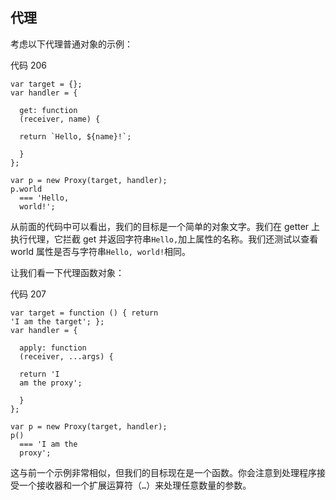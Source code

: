 ## 代理

考虑以下代理普通对象的示例：

代码 206

```
var target = {};
var handler = {

  get: function
  (receiver, name) {

  return `Hello, ${name}!`;

  }
};

var p = new Proxy(target, handler);
p.world
  === 'Hello,
  world!';

```

从前面的代码中可以看出，我们的目标是一个简单的对象文字。我们在 getter 上执行代理，它拦截 get 并返回字符串`Hello,`加上属性的名称。我们还测试以查看 world 属性是否与字符串`Hello, world!`相同。

让我们看一下代理函数对象：

代码 207

```
var target = function () { return
'I am the target'; };
var handler = {

  apply: function
  (receiver, ...args) {

  return 'I
  am the proxy';

  }
};

var p = new Proxy(target, handler);
p()
  === 'I am the
  proxy';

```

这与前一个示例非常相似，但我们的目标现在是一个函数。你会注意到处理程序接受一个接收器和一个扩展运算符（`…`）来处理任意数量的参数。